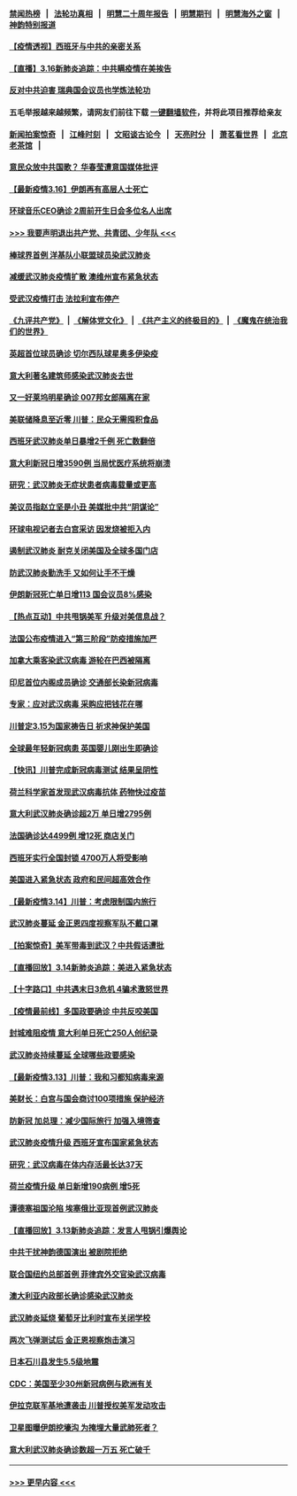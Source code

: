 #### [禁闻热榜](热点新闻.md?=0)  &nbsp;&nbsp;|&nbsp;&nbsp; [法轮功真相](https://github.com/gfw-breaker/truth/blob/master/README.md?=0) &nbsp;&nbsp;|&nbsp;&nbsp; [明慧二十周年报告](https://github.com/gfw-breaker/mh-reports/blob/master/README.md?=0) &nbsp;&nbsp;|&nbsp;&nbsp;[明慧期刊](https://github.com/gfw-breaker/mh-qikan) &nbsp;&nbsp;|&nbsp;&nbsp; [明慧海外之窗](https://github.com/gfw-breaker/mh-news/blob/master/README.md?=0) &nbsp;&nbsp;|&nbsp;&nbsp; [神韵特别报道](https://github.com/gfw-breaker/mh-news/blob/master/shenyun.md?=0)
#### [【疫情透视】西班牙与中共的亲密关系](../pages/nsc418/n11942614.md?t=03162231) 
#### [【直播】3.16新肺炎追踪：中共瞒疫情在美挨告](../pages/nsc418/n11944429.md?t=03162231) 
#### [反对中共迫害 瑞典国会议员也学炼法轮功](../pages/nsc418/n11942100.md?t=03162231) 
#### 五毛举报越来越频繁，请网友们前往下载 [一键翻墙软件](https://github.com/gfw-breaker/ssr-accounts)，并将此项目推荐给亲友
#### [新闻拍案惊奇](https://github.com/gfw-breaker/banned-news/blob/master/pages/link4.md) &nbsp;&nbsp;|&nbsp;&nbsp; [江峰时刻](https://github.com/gfw-breaker/banned-news/blob/master/pages/link4.md) &nbsp;&nbsp;|&nbsp;&nbsp; [文昭谈古论今](https://github.com/gfw-breaker/banned-news/blob/master/pages/link4.md) &nbsp;&nbsp;|&nbsp;&nbsp; [天亮时分](https://github.com/gfw-breaker/banned-news/blob/master/pages/link4.md) &nbsp;&nbsp;|&nbsp;&nbsp; [萧茗看世界](https://github.com/gfw-breaker/banned-news/blob/master/pages/link4.md) &nbsp;&nbsp;|&nbsp;&nbsp; [北京老茶馆](https://github.com/gfw-breaker/banned-news/blob/master/pages/link4.md) &nbsp;&nbsp;|&nbsp;&nbsp; 
#### [意民众放中共国歌？ 华春莹遭意国媒体批评](../pages/nsc418/n11944059.md?t=03162231) 
#### [【最新疫情3.16】伊朗再有高层人士死亡](../pages/nsc418/n11942860.md?t=03162231) 
#### [环球音乐CEO确诊 2周前开生日会多位名人出席](../pages/nsc418/n11943534.md?t=03162231) 
#### [>>> 我要声明退出共产党、共青团、少年队 <<<](https://github.com/begood0513/goodnews/blob/master/quit/letter.md) 
#### [棒球界首例 洋基队小联盟球员染武汉肺炎](../pages/nsc418/n11943281.md?t=03162231) 
#### [减缓武汉肺炎疫情扩散 澳维州宣布紧急状态](../pages/nsc418/n11943533.md?t=03162231) 
#### [受武汉疫情打击 法拉利宣布停产](../pages/nsc418/n11942936.md?t=03162231) 
#### [《九评共产党》](https://github.com/begood0513/9ping.md/blob/master/README.md) &nbsp;|&nbsp; [《解体党文化》](../../../../jtdwh.md/blob/master/README.md)  &nbsp;|&nbsp; [《共产主义的终极目的》](../../../../gczydzjmd.md/blob/master/README.md) &nbsp;|&nbsp; [《魔鬼在统治我们的世界》](../../../../mgztzwmdsj.md/blob/master/README.md) 
#### [英超首位球员确诊 切尔西队球星奥多伊染疫](../pages/nsc418/n11937187.md?t=03162231) 
#### [意大利著名建筑师感染武汉肺炎去世](../pages/nsc418/n11943211.md?t=03162231) 
#### [又一好莱坞明星确诊 007邦女郎隔离在家](../pages/nsc418/n11943213.md?t=03162231) 
#### [美联储降息至近零 川普：民众无需囤积食品](../pages/nsc418/n11943043.md?t=03162231) 
#### [西班牙武汉肺炎单日暴增2千例 死亡数翻倍](../pages/nsc418/n11942800.md?t=03162231) 
#### [意大利新冠日增3590例 当局忧医疗系统将崩溃](../pages/nsc418/n11942691.md?t=03162231) 
#### [研究：武汉肺炎无症状患者病毒载量或更高](../pages/nsc418/n11942608.md?t=03162231) 
#### [美议员指赵立坚是小丑 美媒批中共“阴谋论”](../pages/nsc418/n11942370.md?t=03162231) 
#### [环球电视记者去白宫采访 因发烧被拒入内](../pages/nsc418/n11942516.md?t=03162231) 
#### [遏制武汉肺炎 耐克关闭美国及全球多国门店](../pages/nsc418/n11942366.md?t=03162231) 
#### [防武汉肺炎勤洗手 又如何让手不干燥](../pages/nsc418/n11942105.md?t=03162231) 
#### [伊朗新冠死亡单日增113 国会议员8%感染](../pages/nsc418/n11942119.md?t=03162231) 
#### [【热点互动】中共甩锅美军 升级对美信息战？](../pages/nsc418/n11940633.md?t=03162231) 
#### [法国公布疫情进入“第三阶段”防疫措施加严](../pages/nsc418/n11940878.md?t=03162231) 
#### [加拿大乘客染武汉病毒 游轮在巴西被隔离](../pages/nsc418/n11941905.md?t=03162231) 
#### [印尼首位内阁成员确诊 交通部长染新冠病毒](../pages/nsc418/n11941920.md?t=03162231) 
#### [专家：应对武汉病毒 采购应把钱花在哪](../pages/nsc418/n11941763.md?t=03162231) 
#### [川普定3.15为国家祷告日 祈求神保护美国](../pages/nsc418/n11941475.md?t=03162231) 
#### [全球最年轻新冠病患 英国婴儿刚出生即确诊](../pages/nsc418/n11941506.md?t=03162231) 
#### [【快讯】川普完成新冠病毒测试 结果呈阴性](../pages/nsc418/n11941045.md?t=03162231) 
#### [荷兰科学家首发现武汉病毒抗体 药物快过疫苗](../pages/nsc418/n11940920.md?t=03162231) 
#### [意大利武汉肺炎确诊超2万 单日增2795例](../pages/nsc418/n11940828.md?t=03162231) 
#### [法国确诊达4499例 增12死 商店关门](../pages/nsc418/n11940834.md?t=03162231) 
#### [西班牙实行全国封锁 4700万人将受影响](../pages/nsc418/n11940852.md?t=03162231) 
#### [美国进入紧急状态 政府和民间超高效合作](../pages/nsc418/n11940720.md?t=03162231) 
#### [【最新疫情3.14】川普：考虑限制国内旅行](../pages/nsc418/n11939189.md?t=03162231) 
#### [武汉肺炎蔓延 金正恩四度视察军队不戴口罩](../pages/nsc418/n11940303.md?t=03162231) 
#### [【拍案惊奇】美军带毒到武汉？中共假话遭批](../pages/nsc418/n11939240.md?t=03162231) 
#### [【直播回放】3.14新肺炎追踪：美进入紧急状态](../pages/nsc418/n11940229.md?t=03162231) 
#### [【十字路口】中共遇末日3危机 4骗术激怒世界](../pages/nsc418/n11939218.md?t=03162231) 
#### [【疫情最前线】多国政要确诊 中共反咬美国](../pages/nsc418/n11938734.md?t=03162231) 
#### [封城难阻疫情 意大利单日死亡250人创纪录](../pages/nsc418/n11939185.md?t=03162231) 
#### [武汉肺炎持续蔓延 全球哪些政要感染](../pages/nsc418/n11938672.md?t=03162231) 
#### [【最新疫情3.13】川普：我和习都知病毒来源](../pages/nsc418/n11936755.md?t=03162231) 
#### [美财长：白宫与国会商讨100项措施 保护经济](../pages/nsc418/n11938829.md?t=03162231) 
#### [防新冠 加总理：减少国际旅行 加强入境筛查](../pages/nsc418/n11938771.md?t=03162231) 
#### [武汉肺炎疫情升级 西班牙宣布国家紧急状态](../pages/nsc418/n11938701.md?t=03162231) 
#### [研究：武汉病毒在体内存活最长达37天](../pages/nsc418/n11938539.md?t=03162231) 
#### [荷兰疫情升级 单日新增190病例 增5死](../pages/nsc418/n11938364.md?t=03162231) 
#### [谭德塞祖国沦陷 埃塞俄比亚现首例武汉肺炎](../pages/nsc418/n11938415.md?t=03162231) 
#### [【直播回放】3.13新肺炎追踪：发言人甩锅引爆舆论](../pages/nsc418/n11938042.md?t=03162231) 
#### [中共干扰神韵德国演出 被剧院拒绝](../pages/nsc418/n11927987.md?t=03162231) 
#### [联合国纽约总部首例 菲律宾外交官染武汉病毒](../pages/nsc418/n11937995.md?t=03162231) 
#### [澳大利亚内政部长确诊感染武汉肺炎](../pages/nsc418/n11937696.md?t=03162231) 
#### [武汉肺炎延烧 葡萄牙比利时宣布关闭学校](../pages/nsc418/n11937558.md?t=03162231) 
#### [两次飞弹测试后 金正恩视察炮击演习](../pages/nsc418/n11937102.md?t=03162231) 
#### [日本石川县发生5.5级地震](../pages/nsc418/n11937068.md?t=03162231) 
#### [CDC：美国至少30州新冠病例与欧洲有关](../pages/nsc418/n11936623.md?t=03162231) 
#### [伊拉克联军基地遭袭击 川普授权美军发动攻击](../pages/nsc418/n11936676.md?t=03162231) 
#### [卫星图曝伊朗挖壕沟 为掩埋大量武肺死者？](../pages/nsc418/n11936235.md?t=03162231) 
#### [意大利武汉肺炎确诊数超一万五 死亡破千](../pages/nsc418/n11936332.md?t=03162231) 

----
#### [ >>> 更早内容 <<< ](../indexes/nsc418-earlier.md)
